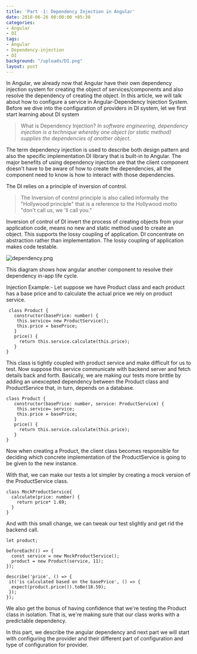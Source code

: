 ```yaml
---
title: 'Part -1: Dependency Injection in Angular'
date: 2018-06-26 00:00:00 +05:30
categories:
- Angular
- DI
tags:
- Angular
- Dependency-injection
- DI
background: "/uploads/DI.png"
layout: post
---
```


In Angular, we already now that Angular have their own dependency injection system for creating the object of services/components and also resolve the dependency of creating the object. In this article, we will talk about how to configure a service in Angular-Dependency Injection System.
Before  we dive into the configuration of providers in DI system, let we first start learning about DI system

> What is Dependency Injection?
> *In software engineering, dependency injection is a technique whereby one object (or static method) supplies the dependencies of another object.*

The term dependency injection is used to describe both design pattern and also the specific implementation DI library that is built-in to Angular. The major benefits of using dependency injection are that the client component doesn't have to be aware of how to create the dependencies, all the component need to know is how to interact with those dependencies.

The DI relies on a principle of inversion of control.

> The Inversion of control principle is also called informally the "Hollywood principle" that is a reference to the Hollywood motto "don't call us, we 'll call you."

Inversion of control of DI invert the process of creating objects from your application code, means no new and static method used to create an object. This supports the lossy coupling of application. DI  concentrate on abstraction rather than implementation. The lossy coupling of application makes code testable.

![dependency.png](/uploads/DI.png)

This diagram shows how angular another component to resolve their dependency in-app life cycle.

Injection Example:-
Let suppose we have Product class and each product has a base price and to calculate the actual price we rely on product service.

~~~
 class Product {
   constructor(basePrice: number) {
    this.service= new ProductService();
    this.price = basePrice;
   }
   price() {
     return this.service.calculate(this.price);
   }
}
~~~

This class is tightly coupled with product service and make difficult for us to test. Now suppose this service communicate with backend server and fetch details back and forth. Basically, we are making our tests more brittle by adding an unexcepted dependency between the Product class and ProductService that, in turn, depends on a database.
~~~
class Product {
   constructor(basePrice: number, service: ProductService) {
    this.service= service;
    this.price = basePrice;
   }
   price() {
     return this.service.calculate(this.price);
   }
}
~~~

Now when creating a Product, the client class becomes responsible for deciding which concrete implementation of the ProductService is going to be given to the new instance.

With that, we can make our tests a lot simpler by creating a mock version of the ProductService class.
~~~
class MockProductService{
  calculate(price: number) {
    return price* 1.69;
  }
}
~~~
And with this small change, we can tweak our test slightly and get rid the backend call.

~~~
let product;

beforeEach(() => {
  const service = new MockProductService();
  product = new Product(service, 11);
});

describe('price', () => {
 it('is calculated based on the basePrice', () => {
  expect(product.price()).toBe(18.59);
 });
});
~~~

We also get the bonus of having confidence that we're testing the Product class in isolation. That is, we're making sure that our class works with a predictable dependency.

In this part, we describe the angular dependency and next part we will start with configuring the provider and their different part of configuration and type of configuration for provider.
 
